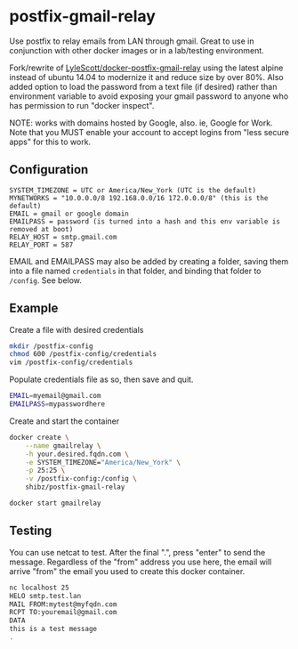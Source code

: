 # postfix-gmail-relay

Use postfix to relay emails from LAN through gmail.  Great to use in conjunction with other docker images or in a lab/testing environment.

Fork/rewrite of [LyleScott/docker-postfix-gmail-relay](https://github.com/LyleScott/docker-postfix-gmail-relay) using the latest alpine instead of ubuntu 14.04 to modernize it and reduce size by over 80%.  Also added option to load the password from a text file (if desired) rather than environment variable to avoid exposing your gmail password to anyone who has permission to run "docker inspect".

NOTE: works with domains hosted by Google, also. ie, Google for Work.  Note that you MUST enable your account to accept logins from "less secure apps" for this to work.

## Configuration

```
SYSTEM_TIMEZONE = UTC or America/New_York (UTC is the default)
MYNETWORKS = "10.0.0.0/8 192.168.0.0/16 172.0.0.0/8" (this is the default)
EMAIL = gmail or google domain
EMAILPASS = password (is turned into a hash and this env variable is removed at boot)
RELAY_HOST = smtp.gmail.com
RELAY_PORT = 587
```

EMAIL and EMAILPASS may also be added by creating a folder, saving them into a file named ``credentials`` in that folder, and binding that folder to ``/config``.  See below.

## Example
Create a file with desired credentials
```bash
mkdir /postfix-config
chmod 600 /postfix-config/credentials
vim /postfix-config/credentials
```

Populate credentials file as so, then save and quit.
```bash
EMAIL=myemail@gmail.com
EMAILPASS=mypasswordhere
```

Create and start the container
```bash
docker create \
    --name gmailrelay \
    -h your.desired.fqdn.com \
    -e SYSTEM_TIMEZONE="America/New_York" \
    -p 25:25 \
    -v /postfix-config:/config \
    shibz/postfix-gmail-relay

docker start gmailrelay
```

## Testing
You can use netcat to test.  After the final ".", press "enter" to send the message.  Regardless of the "from" address you use here, the email will arrive "from" the email you used to create this docker container.

```bash
nc localhost 25
HELO smtp.test.lan
MAIL FROM:mytest@myfqdn.com
RCPT TO:youremail@gmail.com
DATA
this is a test message
.

```
